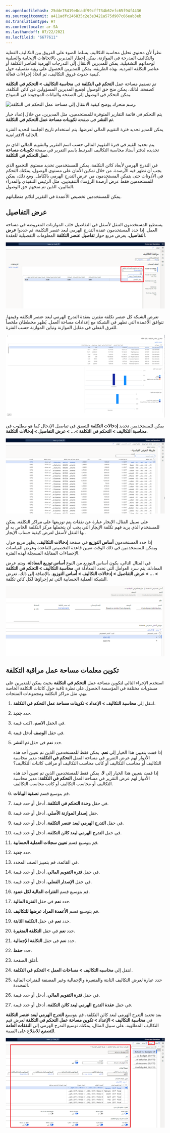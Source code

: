 ```yaml
---
ms.openlocfilehash: 25dde75419e8cadf99cff734b62efc65f94f4436
ms.sourcegitcommit: a411adfc246835c2e3e3421a575d907c66eab3eb
ms.translationtype: HT
ms.contentlocale: ar-SA
ms.lasthandoff: 07/22/2021
ms.locfileid: "6677611"
---
```

نظراً لأن محتوى تحليل محاسبة التكاليف يسلط الضوء على الفروق بين التكاليف الفعلية والتكاليف المدرجة في الموازنة، يمكن إخطار المديرين بالاتجاهات الإيجابية والسلبية لوحداتهم التشغيلية. يمكن للمديرين الانتقال إلى التدرجات الهرمية لعناصر التكلفة أو عناصر التكلفة الفردية. بهذه الطريقة، يمكن للمديرين الحصول على رؤية تفصيلية حول كيفية حدوث فروق التكاليف، ثم اتخاذ إجراءات فعالة.

تم تصميم مساحة عمل **التحكم في التكلفة** في **محاسبة التكاليف > التحكم في التكلفة** كصفحة. لذلك، يمكن منح حق الوصول لجميع المديرين المسؤولين عن كائن التكلفة. يمكن التحكم في الوصول إلى الصفحة والبيانات الموجودة في النموذج.

![رسم متحرك يوضح كيفية الانتقال إلى مساحة عمل التحكم في التكلفة.](../media/cost-accounting.gif)

يتم التحكم في قائمة التقارير المتوفرة للمستخدمين، مثل المديرين، من خلال إعداد خيار **تم النشر** في صفحة **تكوينات مساحة عمل التحكم في التكلفة**.

يمكن للمدير تحديد فترة التقويم المالي لعرضها. يتم استخدام تاريخ الجلسة لتحديد الفترة الحالية الافتراضية.

يتم تحديد القيم في فترة التقويم المالي حسب اسم التقرير والتقويم المالي الذي تم تحديده لدفتر أستاذ محاسبة التكاليف المرتبط باسم التقرير في صفحة **تكوينات مساحة عمل التحكم في التكلفة**.

في التدرج الهرمي لأبعاد كائن التكلفة، يمكن للمستخدمين تحديد مستوى التجميع الذي يجب أن تظهر فيه الأرصدة. من خلال تمكين الأمان على مستوى الوصول، يمكنك التحكم في الأذونات حتى يتمكن المستخدمون من عرض التدرج الهرمي بالكامل. ومع ذلك، يمكن للمستخدمين فقط عرض أرصدة الرؤساء التنفيذيين، مثل الرئيس التنفيذي والمدراء الماليين، الذين تم منحهم حق الوصول.

يمكن للمستخدمين تخصيص الأعمدة في التقرير لتلائم متطلباتهم.
  

## <a name="view-details"></a>عرض التفاصيل 

يستطيع المستخدمون التنقل لأسفل في التفاصيل خلف الموازنات المعروضة في مساحة العمل. إذا حدد المستخدمون عقدة التدرج الهرمي لبعد عنصر التكلفة، ثم حددوا **عرض التفاصيل**، يعرض مربع حوار **تفاصيل عنصر التكلفة** المعلومات التفصيلية للعقدة. 

![لقطة شاشة لصفحة التحكم في التكلفة مع تحديد عرض التفاصيل.](../media/cost-control2.png)

تعرض الشبكة كل عنصر تكلفة مقترن بعقدة التدرج الهرمي لبعد عنصر التكلفة وقيمها. تتوافق الأعمدة التي تظهر في الشبكة مع إعدادات مساحة العمل. يُظهر مخططان ملخصاً للفرق الفعلي في مقابل الموازنة وتباين الموازنة حسب الفترة.


![لقطة شاشة لمثال على تفاصيل عنصر التكلفة.](../media/view-details.png) 

يمكن للمستخدمين تحديد **إدخالات التكلفة** للتعمق في تفاصيل الإدخال كما هو مطلوب في **محاسبة التكاليف > التحكم في التكلفة >... > عرض التفاصيل > إدخالات التكلفة**.

[![لقطة شاشة لصفحة إدخالات التكلفة تعرض تفاصيل الإدخال.](../media/cost-entries.png)](../media/cost-entries.png#lightbox)

على سبيل المثال، الإيجار عبارة عن نفقات يتم توزيعها على مراكز التكلفة. يمكن للمستخدم الذي يريد فهم تكلفة الإيجار التي يجب أن يتحملها مركز التكلفة الخاص به أو بها التنقل لأسفل لعرض كيفية حساب الإيجار.

إذا حدد المستخدمون **أساس التوزيع** في صفحة **إدخالات التكاليف**، يظهر مربع حوار. ويمكن للمستخدمين في ذلك الوقت تعيين قاعدة التخصيص للقاعدة وعرض القياسات الإحصاءات المقابلة المسجلة لهذه الفترة.

في المثال التالي، يكون أساس التوزيع من النوع **أساس توزيع المعادلة**، ويتم عرض المعادلة. يتم سرد العوامل التي تحدد المعادلة في **محاسبة التكاليف > التحكم في التكلفة > ... > عرض التفاصيل > إدخالات التكاليف > أساس التوزيع**. بالإضافة إلى ذلك، تعرض الشبكة العملية الحسابية التي تم إجراؤها لكل كائن تكلفة.
 
![ لقطة شاشة لصفحة أساس التوزيع.](../media/allocation-base.png) 



## <a name="configure-cost-control-workspace-parameters"></a>تكوين معلمات مساحة عمل مراقبة التكلفة 

استخدم الإجراء التالي لتكوين مساحة عمل **التحكم في التكلفة** بحيث يمكن للمديرين على مستويات مختلفة في المؤسسة الحصول على نظرة ثاقبة حول كائنات التكلفة الخاصة بهم، مثل مراكز التكلفة ومجموعات المنتجات.

1.  انتقل إلى **محاسبة التكاليف > الإعداد > تكوينات مساحة عمل التحكم في التكلفة**.
2.  حدد **جديد**.
3.  في الحقل **الاسم**، اكتب قيمة‎.
4.  في حقل **الوصف** أدخل قيمة.
5.  حدد **نعم** في حقل **تم النشر**.

    إذا قمت بتعيين هذا الخيار إلى **نعم**، يمكن فقط للمستخدمين الذين تم تعيين أحد هذه الأدوار لهم عرض التقرير في مساحة العمل **التحكم في التكلفة**: مدير محاسبة التكاليف أو محاسب التكاليف أو كاتب محاسب التكاليف أو مراقب كائنات التكاليف؟ 

    إذا قمت بتعيين هذا الخيار إلى **لا**، يمكن فقط للمستخدمين الذين تم تعيين أحد هذه الأدوار لهم عرض التقرير في مساحة العمل **التحكم في التكلفة**: مدير محاسبة التكاليف أو محاسب التكاليف أو كاتب محاسب التكاليف.
6.  قم بتوسيع قسم **تصفية البيانات**.
7.  في حقل **وحدة التحكم في التكلفة**، أدخل أو حدد قيمة.
8.  حقل **إصدار الموازنة الأصلي**، أدخل أو حدد قيمة.
9.  في حقل **التدرج الهرمي لبعد عنصر التكلفة**، أدخل أو حدد قيمة.
10. في حقل **التدرج الهرمي لبعد كائن التكلفة**، أدخل أو حدد قيمة.
11. قم بتوسيع قسم **تعيين سجلات العملية الحسابية**.
12. حدد **جديد**.
13. في القائمة، قم بتمييز الصف المحدد.
14. في حقل **فترة التقويم المالي**، أدخل أو حدد قيمة.
15. في حقل **الإصدار الفعلي**، أدخل أو حدد قيمة.
16. قم بتوسيع قسم **الفترات المالية لكل عمود**.
17. حدد **نعم** في حقل **الفترة المالية**.
18. قم بتوسيع قسم **الأعمدة المراد عرضها للتكاليف**.
19. حدد **نعم** في حقل **التكلفة الثابتة**.
20. حدد **نعم** في حقل **التكلفة المتغيرة**.
21. حدد **نعم** في حقل **التكلفة الإجمالية**.
22. حدد **حفظ**.
23. أغلق الصفحة.
24. انتقل إلى **محاسبه التكاليف > مساحات العمل > التحكم في التكلفة**.
25. حدد عبارة لعرض التكاليف الثابتة والمتغيرة والإجمالية وغير المصنفة للفترات المالية المحددة.
26. في حقل **فترة التقويم المالي**، أدخل أو حدد قيمة.
27. في حقل **عقدة التدرج الهرمي لبعد كائن التكلفة**، أدخل أو حدد قيمة.

بعد تحديد التدرج الهرمي لبعد كائن التكلفة، قم بتوسيع **التدرج الهرمي لبعد عنصر التكلفة** في **محاسبة التكاليف > الإعداد > تكوين مساحة عمل التحكم في التكلفة** لعرض قيم التكاليف المطلوبة. على سبيل المثال، يمكنك توسيع التدرج الهرمي إلى **النفقات العامة للتصنيع** للاطلاع على القيمة.
 
![لقطة شاشة لصفحة تكوينات مساحة عمل التحكم في التكلفة.](../media/cost-control-workspace.png)  

